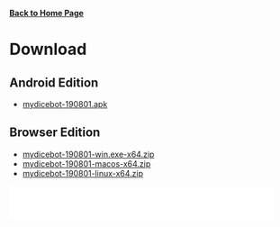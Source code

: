__[Back to Home Page](/)__

# Download

## Android Edition
* [mydicebot-190801.apk](https://github.com/mydicebot/mydicebot.github.io/releases/download/v190801/mydicebot-190801.apk)

## Browser Edition
* [mydicebot-190801-win.exe-x64.zip](https://github.com/mydicebot/mydicebot.github.io/releases/download/v190801/mydicebot-190801-win.exe-x64.zip)
* [mydicebot-190801-macos-x64.zip](https://github.com/mydicebot/mydicebot.github.io/releases/download/v190801/mydicebot-190801-macos-x64.zip)
* [mydicebot-190801-linux-x64.zip](https://github.com/mydicebot/mydicebot.github.io/releases/download/v190801/mydicebot-190801-linux-x64.zip)




<iframe data-aa="1218247" src="//ad.a-ads.com/1218247?size=468x60" scrolling="no" style="width:468px; height:60px; border:0px; padding:0; overflow:hidden" allowtransparency="true"></iframe>

